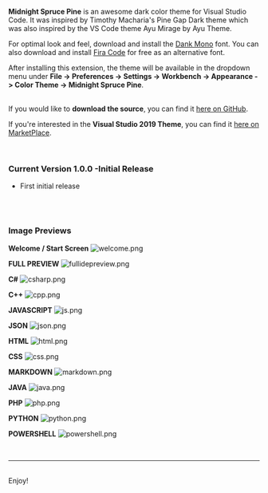**Midnight Spruce Pine** is an awesome dark color theme for Visual Studio Code.  It was inspired by Timothy Macharia's Pine Gap Dark theme which was also inspired by the VS Code theme Ayu Mirage by Ayu Theme.

For optimal look and feel, download and install the [Dank Mono](https://dank.sh/) font.  You can also download and install [Fira Code](https://github.com/tonsky/FiraCode) for free as an alternative font.<br />

After installing this extension, the theme will be available in the dropdown menu under **File -> Preferences -> Settings -> Workbench -> Appearance -> Color Theme -> Midnight Spruce Pine**.
<br />
<br />

If you would like to **download the source**, you can find it [here on GitHub](https://github.com/MidnightSprucePine/MidnightSprucePine-VSCodeTheme).

If you're interested in the **Visual Studio 2019 Theme**, you can find it [here on MarketPlace](https://marketplace.visualstudio.com/items?itemName=jasonhartsoe.midnightsprucepine100).

<br />

### Current Version 1.0.0  -Initial Release
- First initial release<br />
<br />
<br />

### Image Previews

**Welcome / Start Screen**
![welcome.png](images/welcome.png)

**FULL PREVIEW**
![fullidepreview.png](images/fullidepreview.png)

**C#**
![csharp.png](images/csharp.png)

**C++**
![cpp.png](images/cpp.png)

**JAVASCRIPT**
![js.png](images/js.png)

**JSON**
![json.png](images/json.png)

**HTML**
![html.png](images/html.png)

**CSS**
![css.png](images/css.png)

**MARKDOWN**
![markdown.png](images/markdown.png)

**JAVA**
![java.png](images/java.png)

**PHP**
![php.png](images/php.png)

**PYTHON**
![python.png](images/python.png)

**POWERSHELL**
![powershell.png](images/powershell.png)

<br />

---

<br />
Enjoy!